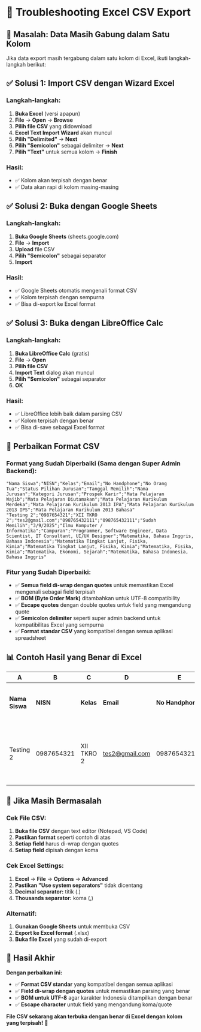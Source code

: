 # 🔧 **Troubleshooting Excel CSV Export**

## 🎯 **Masalah: Data Masih Gabung dalam Satu Kolom**

Jika data export masih tergabung dalam satu kolom di Excel, ikuti langkah-langkah berikut:

## ✅ **Solusi 1: Import CSV dengan Wizard Excel**

### **Langkah-langkah:**

1. **Buka Excel** (versi apapun)
2. **File** → **Open** → **Browse**
3. **Pilih file CSV** yang didownload
4. **Excel Text Import Wizard** akan muncul
5. **Pilih "Delimited"** → **Next**
6. **Pilih "Semicolon"** sebagai delimiter → **Next**
7. **Pilih "Text"** untuk semua kolom → **Finish**

### **Hasil:**

- ✅ Kolom akan terpisah dengan benar
- ✅ Data akan rapi di kolom masing-masing

## ✅ **Solusi 2: Buka dengan Google Sheets**

### **Langkah-langkah:**

1. **Buka Google Sheets** (sheets.google.com)
2. **File** → **Import**
3. **Upload** file CSV
4. **Pilih "Semicolon"** sebagai separator
5. **Import**

### **Hasil:**

- ✅ Google Sheets otomatis mengenali format CSV
- ✅ Kolom terpisah dengan sempurna
- ✅ Bisa di-export ke Excel format

## ✅ **Solusi 3: Buka dengan LibreOffice Calc**

### **Langkah-langkah:**

1. **Buka LibreOffice Calc** (gratis)
2. **File** → **Open**
3. **Pilih file CSV**
4. **Import Text** dialog akan muncul
5. **Pilih "Semicolon"** sebagai separator
6. **OK**

### **Hasil:**

- ✅ LibreOffice lebih baik dalam parsing CSV
- ✅ Kolom terpisah dengan benar
- ✅ Bisa di-save sebagai Excel format

## 🔧 **Perbaikan Format CSV**

### **Format yang Sudah Diperbaiki (Sama dengan Super Admin Backend):**

```csv
"Nama Siswa";"NISN";"Kelas";"Email";"No Handphone";"No Orang Tua";"Status Pilihan Jurusan";"Tanggal Memilih";"Nama Jurusan";"Kategori Jurusan";"Prospek Karir";"Mata Pelajaran Wajib";"Mata Pelajaran Diutamakan";"Mata Pelajaran Kurikulum Merdeka";"Mata Pelajaran Kurikulum 2013 IPA";"Mata Pelajaran Kurikulum 2013 IPS";"Mata Pelajaran Kurikulum 2013 Bahasa"
"Testing 2";"0987654321";"XII TKRO 2";"tes2@gmail.com";"098765432111";"098765432111";"Sudah Memilih";"3/9/2025";"Ilmu Komputer / Informatika";"Campuran";"Programmer, Software Engineer, Data Scientist, IT Consultant, UI/UX Designer";"Matematika, Bahasa Inggris, Bahasa Indonesia";"Matematika Tingkat Lanjut, Fisika, Kimia";"Matematika Tingkat Lanjut, Fisika, Kimia";"Matematika, Fisika, Kimia";"Matematika, Ekonomi, Sejarah";"Matematika, Bahasa Indonesia, Bahasa Inggris"
```

### **Fitur yang Sudah Diperbaiki:**

- ✅ **Semua field di-wrap dengan quotes** untuk memastikan Excel mengenali sebagai field terpisah
- ✅ **BOM (Byte Order Mark)** ditambahkan untuk UTF-8 compatibility
- ✅ **Escape quotes** dengan double quotes untuk field yang mengandung quote
- ✅ **Semicolon delimiter** seperti super admin backend untuk kompatibilitas Excel yang sempurna
- ✅ **Format standar CSV** yang kompatibel dengan semua aplikasi spreadsheet

## 📊 **Contoh Hasil yang Benar di Excel**

| A              | B          | C          | D              | E                | F                | G                          | H                   | I                           | J                    | K                                                                            | L                                            | M                                        | N                                        | O                                     | P                                     | Q                                            |
| -------------- | ---------- | ---------- | -------------- | ---------------- | ---------------- | -------------------------- | ------------------- | --------------------------- | -------------------- | ---------------------------------------------------------------------------- | -------------------------------------------- | ---------------------------------------- | ---------------------------------------- | ------------------------------------- | ------------------------------------- | -------------------------------------------- |
| **Nama Siswa** | **NISN**   | **Kelas**  | **Email**      | **No Handphone** | **No Orang Tua** | **Status Pilihan Jurusan** | **Tanggal Memilih** | **Nama Jurusan**            | **Kategori Jurusan** | **Prospek Karir**                                                            | **Mata Pelajaran Wajib**                     | **Mata Pelajaran Diutamakan**            | **Mata Pelajaran Kurikulum Merdeka**     | **Mata Pelajaran Kurikulum 2013 IPA** | **Mata Pelajaran Kurikulum 2013 IPS** | **Mata Pelajaran Kurikulum 2013 Bahasa**     |
| Testing 2      | 0987654321 | XII TKRO 2 | tes2@gmail.com | 098765432111     | 098765432111     | Sudah Memilih              | 3/9/2025            | Ilmu Komputer / Informatika | Campuran             | Programmer, Software Engineer, Data Scientist, IT Consultant, UI/UX Designer | Matematika, Bahasa Inggris, Bahasa Indonesia | Matematika Tingkat Lanjut, Fisika, Kimia | Matematika Tingkat Lanjut, Fisika, Kimia | Matematika, Fisika, Kimia             | Matematika, Ekonomi, Sejarah          | Matematika, Bahasa Indonesia, Bahasa Inggris |

## 🚨 **Jika Masih Bermasalah**

### **Cek File CSV:**

1. **Buka file CSV** dengan text editor (Notepad, VS Code)
2. **Pastikan format** seperti contoh di atas
3. **Setiap field** harus di-wrap dengan quotes
4. **Setiap field** dipisah dengan koma

### **Cek Excel Settings:**

1. **Excel** → **File** → **Options** → **Advanced**
2. **Pastikan "Use system separators"** tidak dicentang
3. **Decimal separator:** titik (.)
4. **Thousands separator:** koma (,)

### **Alternatif:**

1. **Gunakan Google Sheets** untuk membuka CSV
2. **Export ke Excel format** (.xlsx)
3. **Buka file Excel** yang sudah di-export

## 🎉 **Hasil Akhir**

**Dengan perbaikan ini:**

- ✅ **Format CSV standar** yang kompatibel dengan semua aplikasi
- ✅ **Field di-wrap dengan quotes** untuk memastikan parsing yang benar
- ✅ **BOM untuk UTF-8** agar karakter Indonesia ditampilkan dengan benar
- ✅ **Escape character** untuk field yang mengandung koma/quote

**File CSV sekarang akan terbuka dengan benar di Excel dengan kolom yang terpisah!** 🚀
